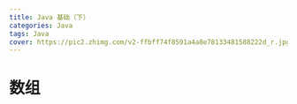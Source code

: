 ```yaml
---
title: Java 基础（下）
categories: Java
tags: Java
cover: https://pic2.zhimg.com/v2-ffbff74f8591a4a8e78133481588222d_r.jpg
---
```


# 数组
